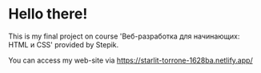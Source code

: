 # Hello there!

This is my final project on course 'Веб-разработка для начинающих: HTML и CSS' provided by Stepik.

You can access my web-site via https://starlit-torrone-1628ba.netlify.app/
